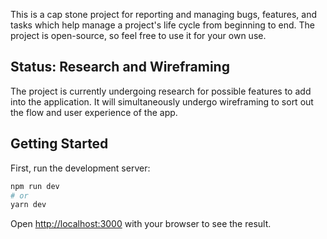This is a cap stone project for reporting and managing bugs, features, and tasks which help manage a project's life cycle from beginning to end. The project is open-source, so feel free to use it for your own use.

## Status: Research and Wireframing

The project is currently undergoing research for possible features to add into the application. It will simultaneously undergo wireframing to sort out the flow and user experience of the app.

## Getting Started

First, run the development server:

```bash
npm run dev
# or
yarn dev
```

Open [http://localhost:3000](http://localhost:3000) with your browser to see the result.
